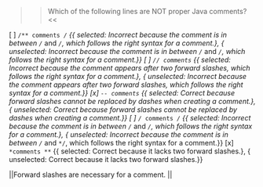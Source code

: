 >>Which of the following lines are NOT proper Java comments? <<

[ ] <code>/** comments */</code> {{ selected: Incorrect because the comment is in between <code>/*</code> and <code>*/</code>, which follows the right syntax for a comment.}, { unselected: Incorrect because the comment is in between <code>/*</code> and <code>*/</code>, which follows the right syntax for a comment.}}
[ ] <code>// comments</code> {{ selected: Incorrect because the comment appears after two forward slashes, which follows the right syntax for a comment.}, { unselected: Incorrect because the comment appears after two forward slashes, which follows the right syntax for a comment.}}
[x] <code>-- comments</code> {{ selected: Correct because forward slashes cannot be replaced by dashes when creating a comment.}, { unselected: Correct because forward slashes cannot be replaced by dashes when creating a comment.}}
[ ] <code>/* comments */</code> {{ selected: Incorrect because the comment is in between <code>/*</code> and <code>*/</code>, which follows the right syntax for a comment.}, { unselected: Incorrect because the comment is in between <code>/*</code> and <code>*/</code>, which follows the right syntax for a comment.}}
[x] <code>*comments **</code> {{ selected: Correct because it lacks two forward slashes.}, { unselected: Correct because it lacks two forward slashes.}}

||Forward slashes are necessary for a comment. ||

